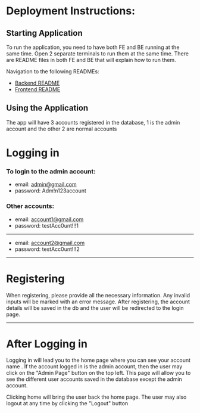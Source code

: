 # Deployment Instructions:

## Starting Application
To run the application, you need to have both FE and BE running at the same time. Open 2 separate terminals to run them at the same time. There are README files in both FE and BE that will explain how to run them.

Navigation to the following READMEs:
- [Backend README](BE/README.md)
- [Frontend README](FE/README.md)


## Using the Application

The app will have 3 accounts registered in the database, 1 is the admin account and the other 2 are normal accounts

# Logging in
### To login to the admin account: 
- email: admin@gmail.com
- password: Adm!n123account

### Other accounts:
- email: account1@gmail.com
- password: testAcc0unt!!!1
---
- email: account2@gmail.com
- password: testAcc0unt!!!2
---

# Registering
When registering, please provide all the necessary information. Any invalid inputs will be marked with an error message.
After registering, the account details will be saved in the db and the user will be redirected to the login page. 
___

# After Logging in
Logging in will lead you to the home page where you can see your account name <!-- and profile picture -->.
If the account logged in is the admin account, then the user may click on the "Admin Page" button on the top left. 
This page will allow you to see the different user accounts saved in the database except the admin account.

Clicking home will bring the user back the home page. The user may also logout at any time by clicking the "Logout" button  